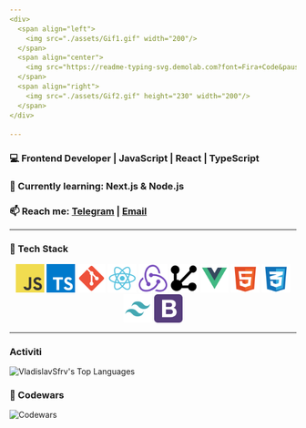 ```yaml
---
<div>
  <span align="left">
    <img src="./assets/Gif1.gif" width="200"/>
  </span>
  <span align="center">
    <img src="https://readme-typing-svg.demolab.com?font=Fira+Code&pause=1000&color=00FFFF&width=435&lines=Hello,+my+names+Vladislav!;I'm+Frontend+Developer;React+%7C+TypeScript+%7C+Node.js" alt="Typing SVG" />
  </span>
  <span align="right">
    <img src="./assets/Gif2.gif" height="230" width="200"/>
  </span>
</div>

---
```


<h3>💻 Frontend Developer | JavaScript | React | TypeScript</h3>  

<h3>🌱 Currently learning: Next.js & Node.js </h3>
<h3>📫 Reach me: <a href="https://t.me/qqarkis">Telegram</a> | <a href="mailto:vladislavsafarov04@mail.ru">Email</a></h3>

---

### 🧰 Tech Stack
<div align="center">
<img src="./assets/js.svg" width="50"/>  
<img src="./assets/typescript.svg" width="50"/>
<img src="./assets/git.svg" width="50"/>
<img src="./assets/react.svg" width="50"/>
<img src="./assets/redux.svg" width="50"/>
<img src="./assets/restapi.svg" width="50"/>
<img src="./assets/vue.svg" width="50"/>
<img src="./assets/html.svg" width="50"/>
<img src="./assets/css.svg" width="50"/>
<img src="./assets/tailwind.svg" width="50"/>
<img src="./assets/bootstrap.svg" width="50"/>
</div>

---

### Activiti

![VladislavSfrv's Top Languages](https://github-readme-stats.vercel.app/api/top-langs/?username=VladislavSfrv&theme=vue-dark&show_icons=true&hide_border=true&layout=compact)
### 🥋 Codewars
![Codewars](https://www.codewars.com/users/VladislavSfrv/badges/large)
